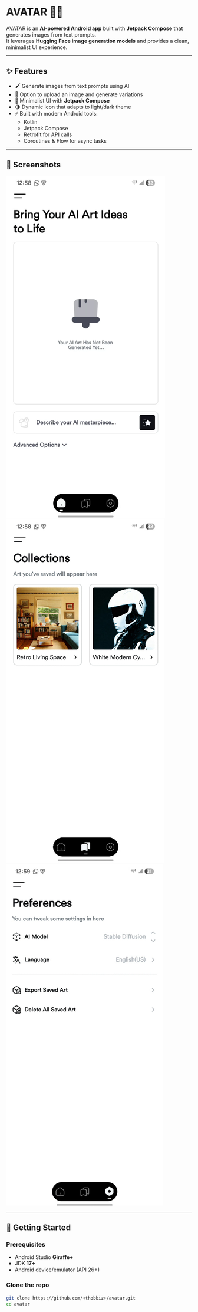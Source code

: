 # AVATAR 🎨🤖

AVATAR is an **AI-powered Android app** built with **Jetpack Compose** that generates images from text prompts.  
It leverages **Hugging Face image generation models** and provides a clean, minimalist UI experience.

---

## ✨ Features
- 🖌️ Generate images from text prompts using AI  
- 📂 Option to upload an image and generate variations  
- 🎨 Minimalist UI with **Jetpack Compose**  
- 🌗 Dynamic icon that adapts to light/dark theme  
- ⚡ Built with modern Android tools:  
  - Kotlin  
  - Jetpack Compose  
  - Retrofit for API calls  
  - Coroutines & Flow for async tasks  

---

## 📱 Screenshots
![Home Screen](screenshots/home.png)
![Collections Screen](screenshots/collections.png)
![Preferences Screen](screenshots/preferences.png)

---

## 🚀 Getting Started

### Prerequisites
- Android Studio **Giraffe+**
- JDK **17+**
- Android device/emulator (API 26+)

### Clone the repo
```bash
git clone https://github.com/<thobbiz>/avatar.git
cd avatar
